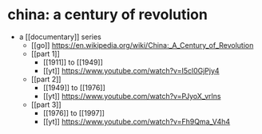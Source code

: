 # china: a century of revolution

- a [[documentary]] series
  - [[go]] https://en.wikipedia.org/wiki/China:_A_Century_of_Revolution
  - [[part 1]]
    - [[1911]] to [[1949]]
    - [[yt]] https://www.youtube.com/watch?v=I5cl0GjPjy4
  - [[part 2]]
    - [[1949]] to [[1976]]
    - [[yt]] https://www.youtube.com/watch?v=PJyoX_vrlns
  - [[part 3]]
    - [[1976]] to [[1997]]
    - [[yt]] https://www.youtube.com/watch?v=Fh9Qma_V4h4

